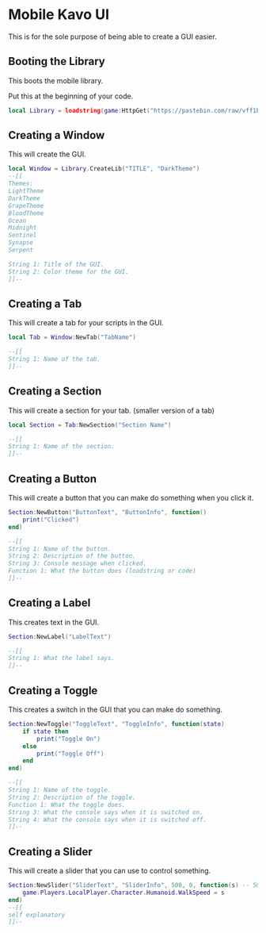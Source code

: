 # Mobile Kavo UI
This is for the sole purpose of being able to create a GUI easier.

##  Booting the Library

This boots the mobile library.

Put this at the beginning of your code.
 

```lua
local Library = loadstring(game:HttpGet("https://pastebin.com/raw/vff1bQ9F"))()
```

## Creating a Window

This will create the GUI.

```lua
local Window = Library.CreateLib("TITLE", "DarkTheme")
--[[ 
Themes:
LightTheme
DarkTheme
GrapeTheme
BloodTheme
Ocean
Midnight
Sentinel
Synapse
Serpent

String 1: Title of the GUI.
String 2: Color theme for the GUI. 
]]--
```

## Creating a Tab
This will create a tab for your scripts in the GUI.

```lua
local Tab = Window:NewTab("TabName")

--[[
String 1: Name of the tab.
]]--
```

## Creating a Section
This will create a section for your tab. (smaller version of a tab)

```lua
local Section = Tab:NewSection("Section Name")

--[[
String 1: Name of the section.
]]--
```

## Creating a Button
This will create a button that you can make do something when you click it.

```lua
Section:NewButton("ButtonText", "ButtonInfo", function()
    print("Clicked")
end)

--[[
String 1: Name of the button.
String 2: Description of the button.
String 3: Console message when clicked.
Function 1: What the button does (loadstring or code)
]]--
```

## Creating a Label
This creates text in the GUI.

```lua
Section:NewLabel("LabelText")

--[[
String 1: What the label says.
]]--
```

## Creating a Toggle
This creates a switch in the GUI that you can make do something.

```lua
Section:NewToggle("ToggleText", "ToggleInfo", function(state)
    if state then
        print("Toggle On")
    else
        print("Toggle Off")
    end
end)

--[[
String 1: Name of the toggle.
String 2: Description of the toggle.
Function 1: What the toggle does.
String 3: What the console says when it is switched on.
String 4: What the console says when it is switched off.
]]--
```

## Creating a Slider
This will create a slider that you can use to control something.

```lua
Section:NewSlider("SliderText", "SliderInfo", 500, 0, function(s) -- 500 (MaxValue) | 0 (MinValue)
    game.Players.LocalPlayer.Character.Humanoid.WalkSpeed = s
end)
--[[
self explanatory
]]--
```



